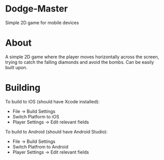 # Dodge-Master
Simple 2D game for mobile devices

# About 
A simple 2D game where the player moves horizontally across the screen, trying to catch the falling diamonds and avoid the bombs. Can be 
easily built upon.

# Building 
To build to iOS (should have Xcode installed):
 - File -> Build Settings
 - Switch Platform to iOS
 - Player Settings -> Edit relevant fields
  
To build to Android (should have Android Studio):
 - File -> Build Settings
 - Switch Platfrom to Android 
 - Player Settings -> Edit relevant fields
